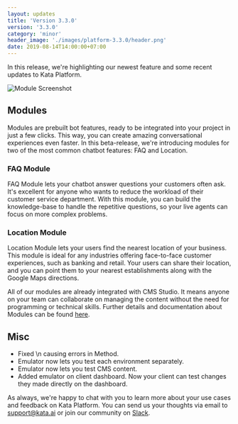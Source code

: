 ```yaml
---
layout: updates
title: 'Version 3.3.0'
version: '3.3.0'
category: 'minor'
header_image: './images/platform-3.3.0/header.png'
date: 2019-08-14T14:00:00+07:00
---
```


In this release, we're highlighting our newest feature and some recent updates to Kata Platform.

![Module Screenshot](./images/platform-3.3.0/module.png)

## Modules

Modules are prebuilt bot features, ready to be integrated into your project in just a few clicks. This way, you can create amazing conversational experiences even faster. In this beta-release, we're introducing modules for two of the most common chatbot features: FAQ and Location.

### FAQ Module

FAQ Module lets your chatbot answer questions your customers often ask. It's excellent for anyone who wants to reduce the workload of their customer service department. With this module, you can build the knowledge-base to handle the repetitive questions, so your live agents can focus on more complex problems.

### Location Module

Location Module lets your users find the nearest location of your business. This module is ideal for any industries offering face-to-face customer experiences, such as banking and retail. Your users can share their location, and you can point them to your nearest establishments along with the Google Maps directions.

All of our modules are already integrated with CMS Studio. It means anyone on your team can collaborate on managing the content without the need for programming or technical skills. Further details and documentation about Modules can be found [here](https://docs.kata.ai/modules/introduction/).

## Misc

- Fixed \n causing errors in Method.
- Emulator now lets you test each environment separately.
- Emulator now lets you test CMS content.
- Added emulator on client dashboard. Now your client can test changes they made directly on the dashboard.

As always, we're happy to chat with you to learn more about your use cases and feedback on Kata Platform. You can send us your thoughts via email to [support@kata.ai](mailto:support@kata.ai) or join our community on [Slack](http://bit.ly/TemanKata).
